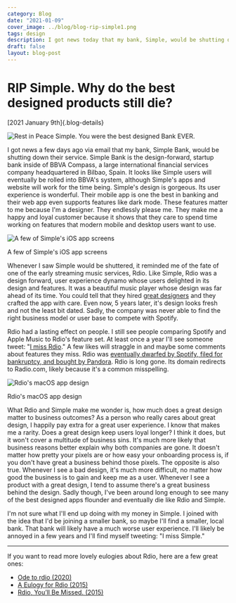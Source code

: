 ```yaml
---
category: Blog
date: "2021-01-09"
cover_image: ../blog/blog-rip-simple1.png
tags: design
description: I got news today that my bank, Simple, would be shutting down their service. Simple Bank is the design-forward, startup bank inside of BBVA Compass, a large international financial services...
draft: false
layout: blog-post
---
```

# RIP Simple. Why do the best designed products still die?

[2021 January 9th]{.blog-details}

![Rest in Peace Simple. You were the best designed Bank EVER.](../blog/blog-rip-simple1.png)

I got news a few days ago via email that my bank, Simple Bank, would be shutting down their service. Simple Bank is the design-forward, startup bank inside of BBVA Compass, a large international financial services company headquartered in Bilbao, Spain. It looks like Simple users will eventually be rolled into BBVA's system, although Simple's apps and website will work for the time being. Simple's design is gorgeous. Its user experience is wonderful. Their mobile app is one the best in banking and their web app even supports features like dark mode. These features matter to me because I'm a designer. They endlessly please me. They make me a happy and loyal customer because it shows that they care to spend time working on features that modern mobile and desktop users want to use.

![A few of Simple's iOS app screens](../blog/blog-rip-simple2.png)
<figcaption>A few of Simple's iOS app screens</figcaption>

Whenever I saw Simple would be shuttered, it reminded me of the fate of one of the early streaming music services, Rdio. Like Simple, Rdio was a design forward, user experience dynamo whose users delighted in its design and features. It was a beautiful music player whose design was far ahead of its time. You could tell that they hired [great designers](https://www.designerfund.com/blog/day-in-the-life-rdio-ryan-sims/) and they crafted the app with care. Even now, 5 years later, it's design looks fresh and not the least bit dated. Sadly, the company was never able to find the right business model or user base to compete with Spotify.

Rdio had a lasting effect on people. I still see people comparing Spotify and Apple Music to Rdio's feature set. At least once a year I'll see someone tweet: "[I miss Rdio](https://twitter.com/brad_frost/status/724712985181167621?s=20)." A few likes will straggle in and maybe some comments about features they miss. Rdio was [eventually dwarfed by Spotify, filed for bankruptcy, and bought by Pandora](https://www.theverge.com/2015/11/17/9750890/rdio-shutdown-pandora). Rdio is long gone. Its domain redirects to Radio.com, likely because it's a common misspelling.

![Rdio's macOS app design](../blog/blog-rip-simple3.png)
<figcaption>Rdio's macOS app design</figcaption>

What Rdio and Simple make me wonder is, how much does a great design matter to business outcomes? As a person who really cares about great design, I happily pay extra for a great user experience. I know that makes me a rarity. Does a great design keep users loyal longer? I think it does, but it won't cover a multitude of business sins. It's much more likely that business reasons better explain why both companies are gone. It doesn't matter how pretty your pixels are or how easy your onboarding process is, if you don't have great a business behind those pixels. The opposite is also true. Whenever I see a bad design, it's much more difficult, no matter how good the business is to gain and keep me as a user. Whenever I see a product with a great design, I tend to assume there's a great business behind the design. Sadly though, I've been around long enough to see many of the best designed apps flounder and eventually die like Rdio and Simple.

I'm not sure what I'll end up doing with my money in Simple. I joined with the idea that I'd be joining a smaller bank, so maybe I'll find a smaller, local bank. That bank will likely have a much worse user experience. I'll likely be annoyed in a few years and I'll find myself tweeting: "I miss Simple."

---

If you want to read more lovely eulogies about Rdio, here are a few great ones:
- [Ode to rdio (2020)](https://edvinasbartkus.com/rdio/)
- [A Eulogy for Rdio (2015)](https://www.theatlantic.com/technology/archive/2015/11/a-eulogy-for-rdio/416310/)
- [Rdio, You’ll Be Missed. (2015)](https://medium.com/@bryanjclark/rdio-you-ll-be-missed-4322d2e7fbc4)